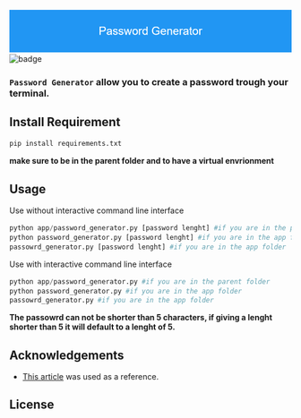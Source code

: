 ![img](Password_Gen.png)
![badge](https://img.shields.io/github/license/quantumporium/password_generator)

### ```Password Generator``` allow you to create a password trough your terminal.


## Install Requirement
```bat
pip install requirements.txt
```
__make sure to be in the parent folder and to have a virtual envrionment__

## Usage
Use without interactive command line interface
```python
python app/password_generator.py [password lenght] #if you are in the parent folder
python password_generator.py [password lenght] #if you are in the app folder
passowrd_generator.py [password lenght] #if you are in the app folder
```

Use with interactive command line interface
```python
python app/password_generator.py #if you are in the parent folder
python password_generator.py #if you are in the app folder
passowrd_generator.py #if you are in the app folder
```

__The passowrd can not be shorter than 5 characters, if giving a lenght shorter than 5 it will default to a lenght of 5.__
## Acknowledgements
- [This article](https://www.geeksforgeeks.org/generating-strong-password-using-python/) was used as a reference.

## License

